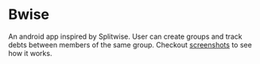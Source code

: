 # Bwise
An android app inspired by Splitwise.
User can create groups and track debts between members of the same group. 
Checkout [screenshots](screenshots/) to see how it works.